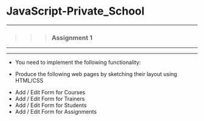 # JavaScript-Private_School
---
>>> ### Assignment 1 <br>
---
---
+ You need to implement the following functionality:
 - Produce the following web pages by sketching their layout using HTML/CSS
  * Add / Edit Form for Courses 
  * Add / Edit Form for Trainers
  * Add / Edit Form for Students
  * Add / Edit Form for Assignments
  
